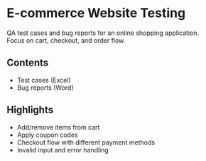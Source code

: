 # E-commerce Website Testing

QA test cases and bug reports for an online shopping application.  
Focus on cart, checkout, and order flow.

## Contents
- Test cases (Excel)
- Bug reports (Word)

## Highlights
- Add/remove items from cart
- Apply coupon codes
- Checkout flow with different payment methods
- Invalid input and error handling
